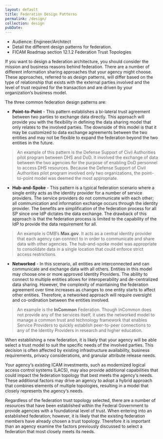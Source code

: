 ```yaml
---
layout: default
title: Federation Design Patterns  
permalink: /design/
collection: design
pubDate: 
---
```


- Audience: Engineer/Architect
- Detail the different design patterns for federation.
- FICAM Roadmap section 12.1.2 Federation Trust Topologies

If you want to design a federation architecture, you should consider the mission and business reasons behind federation. 
There are a number of different information sharing approaches that your agency might choose. These
approaches, referred to as design patterns, will differ based on the type of relationship that exists with the
external parties involved and the level of trust required for the transaction and are driven by your
organization‘s business model. 

The three common federation design patterns are:

- **Point-to-Point** - This pattern establishes a bi-lateral trust
agreement between two parties to exchange data directly. This approach will provide you with
the flexibility in defining the data sharing model that only relates to the involved parties.
The downside of this model is that it may be customized to data exchange agreements between the two entities 
and may not be flexible to expand the federation beyond the two entities in the future.

> An example of this pattern is the Defense Support of Civil Authorities pilot program between DHS and DoD. 
It involved the exchange of data between the two agencies for the purpose of enabling DoD
personnel to access DHS resources. Because the Defense Support of Civil Authorities
pilot program involved only two organizations, the point-to-point model was deemed the
most appropriate.

- **Hub-and-Spoke** - This pattern is a typical federation scenario where a single entity acts 
as the identity provider for a number of service providers. The service providers do not communicate 
with each other; all communication and information exchange occurs through the identity provider. 
The benefits are simplification of the federation process for all SP since one IdP dictates the data
exchange. The drawback of this approach is that the federation process is limited to the capability
of the IdP to provide the data requirement for all.

> An example is OMB‘s **Max.gov**. It acts as a central identity provider that each agency can connect
to in order to communicate and share data with other agencies. The hub-and-spoke model was 
appropriate to consolidate data in a single location that could enforce strict access restrictions.

- **Networked** - In this scenario, all entities are interconnected and
can communicate and exchange data with all others. Entities in this model may choose 
one or more approved Identity Providers. The ability to connect to multiple entities allows for 
interoperability and de-centralized data sharing. However, the complexity of maintaining the federation
agreement over time increases as changes to one entity starts to affect other entities. Therefore, a 
networked approach will require oversight and co-ordination between the entities involved.

> An example is the **InCommon** Federation. Though InCommon does not provide
any of the services itself, it uses the networked model to manage a common trust and technology framework 
that enables Service Providers to quickly establish peer-to-peer connections to any of the Identity 
Providers in research and higher education.

When establishing a new federation, it is likely that your agency will be able select a trust model to
suit the specific needs of the involved parties. This decision is often affected by existing
infrastructure availability, business requirements, privacy considerations, and granular attribute
release needs. 

Your agency‘s existing ICAM investments, such as modernized logical access
control systems (LACS), may also provide additional capabilities that could impact the
federation topology that best meets the agency‘s needs. These additional factors may drive an
agency to adopt a hybrid approach that combines elements of multiple topologies, resulting in a
model that closely represents the agency‘s needs. 

Regardless of the federation trust topology selected, there are a number of resources that have 
been established within the Federal Government to provide agencies with a foundational level of 
trust. When entering into an established federation; however, it is likely that the existing 
federation members have already chosen a trust topology. Therefore it is important than an 
agency examine the factors previously discussed to select a federation that most closely meets 
its needs.




















